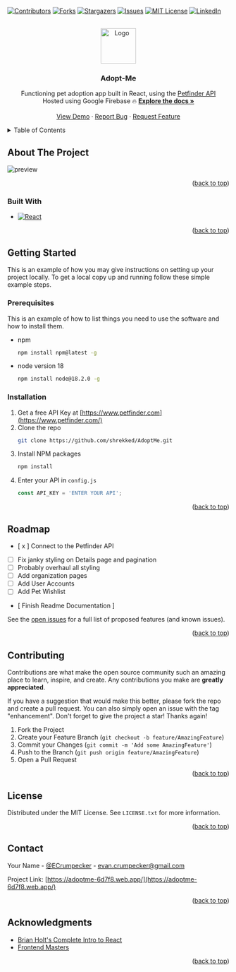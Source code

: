 <!-- Improved compatibility of back to top link: See: https://github.com/othneildrew/Best-README-Template/pull/73 -->
<a name="readme-top"></a>


<!-- PROJECT SHIELDS -->
<!--
*** I'm using markdown "reference style" links for readability.
*** Reference links are enclosed in brackets [ ] instead of parentheses ( ).
*** See the bottom of this document for the declaration of the reference variables
*** for contributors-url, forks-url, etc. This is an optional, concise syntax you may use.
*** https://www.markdownguide.org/basic-syntax/#reference-style-links
-->
[![Contributors][contributors-shield]][contributors-url]
[![Forks][forks-shield]][forks-url]
[![Stargazers][stars-shield]][stars-url]
[![Issues][issues-shield]][issues-url]
[![MIT License][license-shield]][license-url]
[![LinkedIn][linkedin-shield]][linkedin-url]


<!-- PROJECT LOGO -->
<br />
<div align="center">
  <a href="https://github.com/shrekked/AdoptMe">
    <img src="https://github.com/shrekked/AdoptMe/assets/7683981/c397360c-0093-4cca-b499-4d5901ee41b0" alt="Logo" width="80" height="80">

  </a>

<h3 align="center">Adopt-Me</h3>

  <p align="center">
    Functioning pet adoption app built in React, using the <a href="https://www.petfinder.com/developers/">Petfinder API</a>
    <br />
    Hosted using Google Firebase 🔥
    <a href="https://github.com/shrekked/AdoptMe"><strong>Explore the docs »</strong></a>
    <br />
    <br />
    <a href="https://adoptme-6d7f8.web.app/">View Demo</a>
    ·
    <a href="https://github.com/shrekked/AdoptMe/issues">Report Bug</a>
    ·
    <a href="https://github.com/shrekked/AdoptMe/issues">Request Feature</a>
  </p>
</div>



<!-- TABLE OF CONTENTS -->
<details>
  <summary>Table of Contents</summary>
  <ol>
    <li>
      <a href="#about-the-project">About The Project</a>
      <ul>
        <li><a href="#built-with">Built With</a></li>
      </ul>
    </li>
    <li>
      <a href="#getting-started">Getting Started</a>
      <ul>
        <li><a href="#prerequisites">Prerequisites</a></li>
        <li><a href="#installation">Installation</a></li>
      </ul>
    </li>
    <!--<li><a href="#usage">Usage</a></li>-->
    <li><a href="#roadmap">Roadmap</a></li>
    <li><a href="#contributing">Contributing</a></li>
    <li><a href="#license">License</a></li>
    <li><a href="#contact">Contact</a></li>
    <li><a href="#acknowledgments">Acknowledgments</a></li>
  </ol>
</details>



<!-- ABOUT THE PROJECT -->
## About The Project

![preview](https://github.com/shrekked/AdoptMe/assets/7683981/d919f0c3-d24e-406e-8ed2-818eb1afcdf9)



<p align="right">(<a href="#readme-top">back to top</a>)</p>



### Built With

* [![React][React.js]][React-url]

<p align="right">(<a href="#readme-top">back to top</a>)</p>



<!-- GETTING STARTED -->
## Getting Started

This is an example of how you may give instructions on setting up your project locally.
To get a local copy up and running follow these simple example steps.

### Prerequisites

This is an example of how to list things you need to use the software and how to install them.
* npm
  ```sh
  npm install npm@latest -g
  ```
* node version 18
  ```sh
  npm install node@18.2.0 -g
  ```

### Installation

1. Get a free API Key at [https://www.petfinder.com](https://www.petfinder.com/)
2. Clone the repo
   ```sh
   git clone https://github.com/shrekked/AdoptMe.git
   ```
3. Install NPM packages
   ```sh
   npm install
   ```
4. Enter your API in `config.js`
   ```js
   const API_KEY = 'ENTER YOUR API';
   ```

<p align="right">(<a href="#readme-top">back to top</a>)</p>



<!-- USAGE EXAMPLES -->
<!--
## Usage

Use this space to show useful examples of how a project can be used. Additional screenshots, code examples and demos work well in this space. You may also link to more resources.

_For more examples, please refer to the [Documentation](https://www.petfinder.com/developers/v2/docs/)_

<p align="right">(<a href="#readme-top">back to top</a>)</p>
-->


<!-- ROADMAP -->
## Roadmap

- [ x ] Connect to the Petfinder API
- [ ] Fix janky styling on Details page and pagination
- [ ] Probably overhaul all styling
- [ ] Add organization pages
- [ ] Add User Accounts
- [ ] Add Pet Wishlist
- [ Finish Readme Documentation ]

See the [open issues](https://github.com/shrekked/AdoptMe/issues) for a full list of proposed features (and known issues).

<p align="right">(<a href="#readme-top">back to top</a>)</p>



<!-- CONTRIBUTING -->
## Contributing

Contributions are what make the open source community such an amazing place to learn, inspire, and create. Any contributions you make are **greatly appreciated**.

If you have a suggestion that would make this better, please fork the repo and create a pull request. You can also simply open an issue with the tag "enhancement".
Don't forget to give the project a star! Thanks again!

1. Fork the Project
2. Create your Feature Branch (`git checkout -b feature/AmazingFeature`)
3. Commit your Changes (`git commit -m 'Add some AmazingFeature'`)
4. Push to the Branch (`git push origin feature/AmazingFeature`)
5. Open a Pull Request

<p align="right">(<a href="#readme-top">back to top</a>)</p>



<!-- LICENSE -->
## License

Distributed under the MIT License. See `LICENSE.txt` for more information.

<p align="right">(<a href="#readme-top">back to top</a>)</p>



<!-- CONTACT -->
## Contact

Your Name - [@ECrumpecker](https://twitter.com/ECrumpecker) - evan.crumpecker@gmail.com

Project Link: [https://adoptme-6d7f8.web.app/](https://adoptme-6d7f8.web.app/)



<p align="right">(<a href="#readme-top">back to top</a>)</p>



<!-- ACKNOWLEDGMENTS -->
## Acknowledgments

* [Brian Holt's Complete Intro to React](https://react-v8.holt.courses/)
* [Frontend Masters](https://frontendmasters.com/courses/)

<p align="right">(<a href="#readme-top">back to top</a>)</p>



<!-- MARKDOWN LINKS & IMAGES -->
<!-- https://www.markdownguide.org/basic-syntax/#reference-style-links -->
[contributors-shield]: https://img.shields.io/github/contributors/shrekked/AdoptMe.svg?style=for-the-badge
[contributors-url]: https://github.com/shrekked/AdoptMe/graphs/contributors
[forks-shield]: https://img.shields.io/github/forks/shrekked/AdoptMe.svg?style=for-the-badge
[forks-url]: https://github.com/shrekked/AdoptMe/network/members
[stars-shield]: https://img.shields.io/github/stars/shrekked/AdoptMe.svg?style=for-the-badge
[stars-url]: https://github.com/shrekked/AdoptMe/stargazers
[issues-shield]: https://img.shields.io/github/issues/shrekked/AdoptMe.svg?style=for-the-badge
[issues-url]: https://github.com/shrekked/AdoptMe/issues
[license-shield]: https://img.shields.io/github/license/shrekked/AdoptMe.svg?style=for-the-badge
[license-url]: https://github.com/shrekked/AdoptMe/blob/master/LICENSE.md
[linkedin-shield]: https://img.shields.io/badge/-LinkedIn-black.svg?style=for-the-badge&logo=linkedin&colorB=555
[linkedin-url]: https://linkedin.com/in/evan-crumpecker
[product-screenshot]: images/screenshot.png
[Next.js]: https://img.shields.io/badge/next.js-000000?style=for-the-badge&logo=nextdotjs&logoColor=white
[Next-url]: https://nextjs.org/
[React.js]: https://img.shields.io/badge/React-20232A?style=for-the-badge&logo=react&logoColor=61DAFB
[React-url]: https://reactjs.org/
[Vue.js]: https://img.shields.io/badge/Vue.js-35495E?style=for-the-badge&logo=vuedotjs&logoColor=4FC08D
[Vue-url]: https://vuejs.org/
[Angular.io]: https://img.shields.io/badge/Angular-DD0031?style=for-the-badge&logo=angular&logoColor=white
[Angular-url]: https://angular.io/
[Svelte.dev]: https://img.shields.io/badge/Svelte-4A4A55?style=for-the-badge&logo=svelte&logoColor=FF3E00
[Svelte-url]: https://svelte.dev/
[Laravel.com]: https://img.shields.io/badge/Laravel-FF2D20?style=for-the-badge&logo=laravel&logoColor=white
[Laravel-url]: https://laravel.com
[Bootstrap.com]: https://img.shields.io/badge/Bootstrap-563D7C?style=for-the-badge&logo=bootstrap&logoColor=white
[Bootstrap-url]: https://getbootstrap.com
[JQuery.com]: https://img.shields.io/badge/jQuery-0769AD?style=for-the-badge&logo=jquery&logoColor=white
[JQuery-url]: https://jquery.com 

